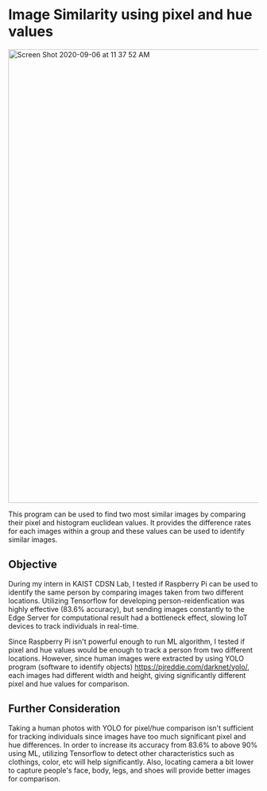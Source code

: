 
# Image Similarity using pixel and hue values

<img width="912" alt="Screen Shot 2020-09-06 at 11 37 52 AM" src="https://user-images.githubusercontent.com/25372543/92316924-7bd96880-f035-11ea-9586-377aed69fb16.png">

This program can be used to find two most similar images by comparing their pixel and histogram euclidean values. It provides the difference rates for each images within a group and these values can be used to identify similar images.

## Objective

During my intern in KAIST CDSN Lab, I tested if Raspberry Pi can be used to identify the same person by comparing images taken from two different locations.
Utilizing Tensorflow for developing person-reidenfication was highly effective (83.6% accuracy), but sending images constantly to the Edge Server for computational result had a bottleneck effect, slowing IoT devices to track individuals in real-time. 

Since Raspberry Pi isn't powerful enough to run ML algorithm, I tested if pixel and hue values would be enough to track a person from two different locations. However, since human images were extracted by using YOLO program (software to identify objects) https://pjreddie.com/darknet/yolo/, each images had different width and height, giving significantly different pixel and hue values for comparison. 

## Further Consideration

Taking a human photos with YOLO for pixel/hue comparison isn't sufficient for tracking individuals since images have too much significant pixel and hue differences. In order to increase its accuracy from 83.6% to above 90% using ML, utilizing Tensorflow to detect other characteristics such as clothings, color, etc will help significantly. Also, locating camera a bit lower to capture people's face, body, legs, and shoes will provide better images for comparison.
